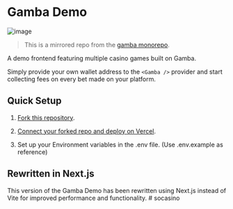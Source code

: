 # Gamba Demo

![image](https://github.com/BankkRoll/Gamba-V2-Next.js/assets/106103625/286c4710-c817-4157-9f1d-c5719cb58558)


> This is a mirrored repo from the [gamba monorepo](https://github.com/gamba-labs/gamba/tree/main/apps/demo).

A demo frontend featuring multiple casino games built on Gamba.

Simply provide your own wallet address to the `<Gamba />` provider and start collecting fees on every bet made on your platform.

## Quick Setup

1. [Fork this repository](https://github.com/gamba-labs/platform/generate).

2. [Connect your forked repo and deploy on Vercel](https://vercel.com/new).

3. Set up your Environment variables in the .env file. (Use .env.example as reference)

## Rewritten in Next.js

This version of the Gamba Demo has been rewritten using Next.js instead of Vite for improved performance and functionality.
#   s o c a s i n o  
 
